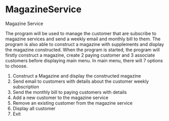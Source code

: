 # MagazineService
Magazine Service 

The program will be used to manage the customer that are subscribe to magazine services and send a weekly email and monthly bill to them. The program is also able to construct a magazine with supplements and display the magazine constructed.
When the program is started, the program will firstly construct a magazine, create 2 paying customer and 3 associate customers before displaying main menu. In main menu, there will 7 options to choose.
1.	Construct a Magazine and display the constructed magazine
2.	Send email to customers with details about the customer weekly subscription 
3.	Send the monthly bill to paying customers with details
4.	Add a new customer to the magazine service
5.	Remove an existing customer from the magazine service
6.	Display all customer
7.	Exit
